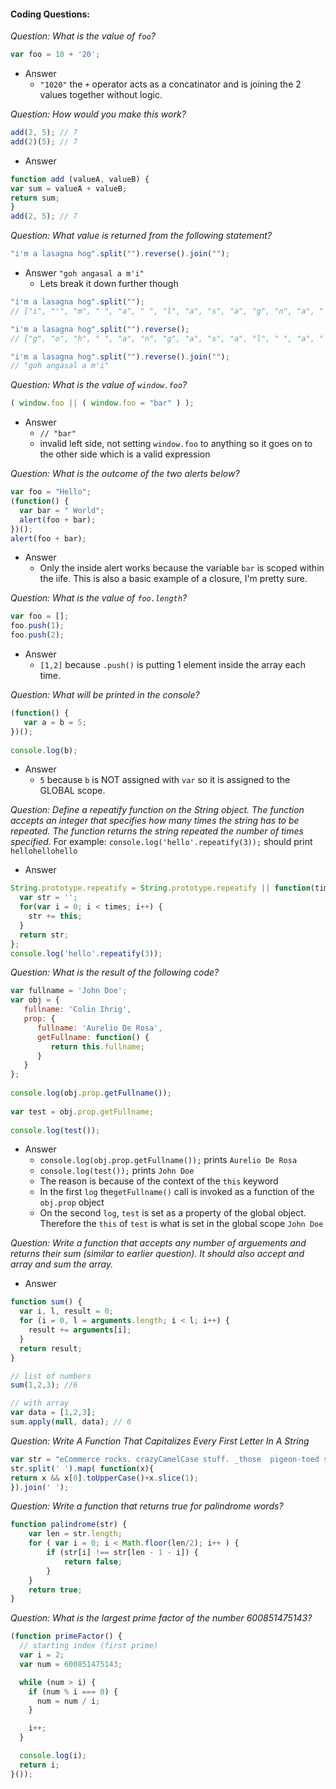 #### Coding Questions:

*Question: What is the value of `foo`?*
```javascript
var foo = 10 + '20';
```
* Answer
  - `"1020"` the `+` operator acts as a concatinator and is joining the 2 values together without logic.

*Question: How would you make this work?*
```javascript
add(2, 5); // 7
add(2)(5); // 7
```
* Answer
```javascript 
function add (valueA, valueB) {
var sum = valueA + valueB;
return sum;
}
add(2, 5); // 7
```

*Question: What value is returned from the following statement?*
```javascript
"i'm a lasagna hog".split("").reverse().join("");
```
* Answer
`"goh angasal a m'i"`
  - Lets break it down further though
```javascript
"i'm a lasagna hog".split("");
// ["i", "'", "m", " ", "a", " ", "l", "a", "s", "a", "g", "n", "a", " ", "h", "o", "g"]

"i'm a lasagna hog".split("").reverse();
// ["g", "o", "h", " ", "a", "n", "g", "a", "s", "a", "l", " ", "a", " ", "m", "'", "i"]

"i'm a lasagna hog".split("").reverse().join("");
// "goh angasal a m'i"
```

*Question: What is the value of `window.foo`?*
```javascript
( window.foo || ( window.foo = "bar" ) );
```
* Answer
  - `// "bar"`
  - invalid left side, not setting `window.foo` to anything so it goes on to the other side which is a valid expression

*Question: What is the outcome of the two alerts below?*
```javascript
var foo = "Hello";
(function() {
  var bar = " World";
  alert(foo + bar);
})();
alert(foo + bar);
```
* Answer
  - Only the inside alert works because the variable `bar` is scoped within the iife. This is also a basic example of a closure, I'm pretty sure. 

*Question: What is the value of `foo.length`?*
```javascript
var foo = [];
foo.push(1);
foo.push(2);
```
* Answer
  - `[1,2]` because `.push()` is putting 1 element inside the array each time.

*Question: What will be printed in the console?*
```javascript
(function() {
   var a = b = 5;
})();
 
console.log(b);
```
* Answer
  - `5` because `b` is NOT assigned with `var` so it is assigned to the GLOBAL scope.

*Question: Define a repeatify function on the String object. The function accepts an integer that specifies how many times the string has to be repeated. The function returns the string repeated the number of times specified.*
For example: `console.log('hello'.repeatify(3));` should print `hellohellohello`
* Answer
```javascript
String.prototype.repeatify = String.prototype.repeatify || function(times){
  var str = '';
  for(var i = 0; i < times; i++) {
    str += this;
  }
  return str;
};
console.log('hello'.repeatify(3));
```
*Question: What is the result of the following code?*
```javascript
var fullname = 'John Doe';
var obj = {
   fullname: 'Colin Ihrig',
   prop: {
      fullname: 'Aurelio De Rosa',
      getFullname: function() {
         return this.fullname;
      }
   }
};
 
console.log(obj.prop.getFullname());
 
var test = obj.prop.getFullname;
 
console.log(test());
```
* Answer
  - `console.log(obj.prop.getFullname());` prints `Aurelio De Rosa`
  - `console.log(test());` prints `John Doe`
  - The reason is because of the context of the `this` keyword
  - In the first `log` the`getFullname()` call is invoked as a function of the `obj.prop` object
  - On the second `log`, `test` is set as a property of the global object. Therefore the `this` of `test` is what is set in the global scope `John Doe`

*Question: Write a function that accepts any number of arguements and returns their sum (similar to earlier question). It should also accept and array and sum the array.*
* Answer
```javascript
function sum() {
  var i, l, result = 0;
  for (i = 0, l = arguments.length; i < l; i++) {
    result += arguments[i];
  }
  return result;
}

// list of numbers
sum(1,2,3); //6

// with array
var data = [1,2,3];
sum.apply(null, data); // 6
```

*Question: Write A Function That Capitalizes Every First Letter In A String*
```javascript
var str = "eCommerce rocks. crazyCamelCase stuff. _those  pigeon-toed shennanigans. Fiery trailblazing 345 thirty-two Roger. The quick brown fox jumped over the lazy dogs. Clancy Brown would have been cool as Lex Luthor. good_bye";
str.split(' ').map( function(x){
return x && x[0].toUpperCase()+x.slice(1);
}).join(' ');
```

*Question: Write a function that returns true for palindrome words?*
```javascript
function palindrome(str) {
    var len = str.length;
    for ( var i = 0; i < Math.floor(len/2); i++ ) {
        if (str[i] !== str[len - 1 - i]) {
            return false;
        }
    }
    return true;
}
```

*Question: What is the largest prime factor of the number 600851475143?*
```javascript
(function primeFactor() {
  // starting index (first prime)
  var i = 2;
  var num = 600851475143;

  while (num > i) {
    if (num % i === 0) {
      num = num / i;
    }

    i++;
  }

  console.log(i);
  return i;
}());
```
